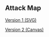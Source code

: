 ## Attack Map 

[Version 1 (SVG)](https://wwchen21227.github.io/d3-viz/map/index.html)

[Version 2 (Canvas)](https://wwchen21227.github.io/d3-viz/map/index-v2.html)
